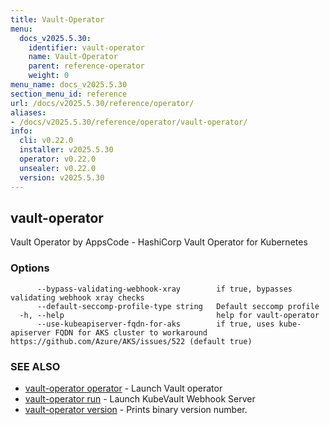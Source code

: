 ```yaml
---
title: Vault-Operator
menu:
  docs_v2025.5.30:
    identifier: vault-operator
    name: Vault-Operator
    parent: reference-operator
    weight: 0
menu_name: docs_v2025.5.30
section_menu_id: reference
url: /docs/v2025.5.30/reference/operator/
aliases:
- /docs/v2025.5.30/reference/operator/vault-operator/
info:
  cli: v0.22.0
  installer: v2025.5.30
  operator: v0.22.0
  unsealer: v0.22.0
  version: v2025.5.30
---
```


## vault-operator

Vault Operator by AppsCode - HashiCorp Vault Operator for Kubernetes

### Options

```
      --bypass-validating-webhook-xray        if true, bypasses validating webhook xray checks
      --default-seccomp-profile-type string   Default seccomp profile
  -h, --help                                  help for vault-operator
      --use-kubeapiserver-fqdn-for-aks        if true, uses kube-apiserver FQDN for AKS cluster to workaround https://github.com/Azure/AKS/issues/522 (default true)
```

### SEE ALSO

* [vault-operator operator](/docs/v2025.5.30/reference/operator/vault-operator_operator)	 - Launch Vault operator
* [vault-operator run](/docs/v2025.5.30/reference/operator/vault-operator_run)	 - Launch KubeVault Webhook Server
* [vault-operator version](/docs/v2025.5.30/reference/operator/vault-operator_version)	 - Prints binary version number.

